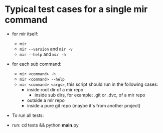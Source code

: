 
# Typical test cases for a single mir command

* for mir itself:
  * `mir`
  * `mir --version` and `mir -v`
  * `mir --help` and `mir -h`
* for each sub command:
  * `mir <command> -h`
  * `mir <command> --help`
  * `mir <command> <args>`, this script should run in the following cases:
    * inside root dir of a mir repo
      * inside sub dirs, for example: .git or .dvc, of a mir repo
    * outside a mir repo
    * inside a pure git repo (maybe it's from another project)

* To run all tests:
* run: cd tests && python __main__.py
